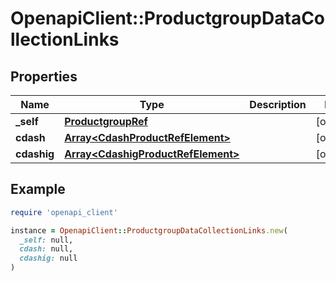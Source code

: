 # OpenapiClient::ProductgroupDataCollectionLinks

## Properties

| Name | Type | Description | Notes |
| ---- | ---- | ----------- | ----- |
| **_self** | [**ProductgroupRef**](ProductgroupRef.md) |  | [optional] |
| **cdash** | [**Array&lt;CdashProductRefElement&gt;**](CdashProductRefElement.md) |  | [optional] |
| **cdashig** | [**Array&lt;CdashigProductRefElement&gt;**](CdashigProductRefElement.md) |  | [optional] |

## Example

```ruby
require 'openapi_client'

instance = OpenapiClient::ProductgroupDataCollectionLinks.new(
  _self: null,
  cdash: null,
  cdashig: null
)
```

